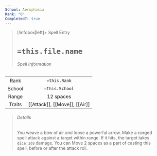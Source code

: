 ```yaml
---
School: Aerophasia
Rank: "0"
Completed?: true
---
```

> [!infobox|left]+ Spell Entry
> # `=this.file.name`
> ###### Spell Information
|        |                               |
|:------:|:-----------------------------:|
|  Rank  |         `=this.Rank`          |
| School |        `=this.School`         |
| Range  |           12 spaces           |
| Traits | [[Attack]], [[Move]], [[Air]] |
> ###### *Details*
> You weave a bow of air and loose a powerful arrow. Make a ranged spell attack against a target within range. If it hits, the target takes `dice:1d8` damage. You can Move 2 spaces as a part of casting this spell, before or after the attack roll.
